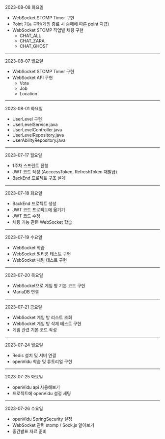 2023-08-08 화요일

- WebSocket STOMP Timer 구현 
- Point 기능 구현(게임 종료 시 승패에 따른 point 지급)
- WebSocket STOMP 직업별 채팅 구현 
    - CHAT_ALL
    - CHAT_ZARA
    - CHAT_GHOST

---

2023-08-07 월요일

- WebSocket STOMP Timer 구현
- WebSocket API 구현
    - Vote
    - Job
    - Location

---

2023-08-01 화요일

- UserLevel 구현
- UserLevelService.java
- UserLevelController.java
- UserLevelRepository.java
- UserAbilityRepository.java

---

2023-07-17 월요일

- 1주차 스프린트 진행
- JWT 코드 작성 (AeccessToken, RefreshToken 재발급)
- BackEnd 프로젝트 구조 설계 

---

2023-07-18 화요일

- BackEnd 프로젝트 생성
- JWT 코드 프로젝트에 옮기기 
- JWT 코드 수정 
- 채팅 기능 관련 WebSocket 학습

---

2023-07-19 수요일

- WebSocket 학습
- WebSocket 멀티룸 테스트 구현
- WebSocket 채팅 테스트 구현

---

2023-07-20 목요일

- WebSocket으로 게임 방 기본 코드 구현
- MariaDB 연결

---

2023-07-21 금요일

- WebSocket 게임 방 리스트 조회
- WebSocket 게임 방 삭제 테스트 구현
- 게임 관련 기본 코드 작성

---

2023-07-24 월요일

- Redis 설치 및 서버 연결
- openVidu 학습 및 튜토리얼 구현

---

2023-07-25 화요일

- openVidu api 사용해보기
- 프로젝트에 openVidu 설정 세팅

---

2023-07-26 수요일

- openVidu SpringSecurity 설정
- WebSocket 관련 stomp / Sock.js 알아보기
- 중간발표 자료 준비
